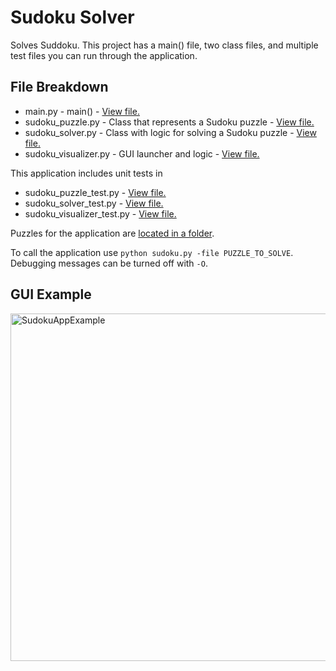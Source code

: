 # Sudoku Solver

Solves Suddoku. This project has a main() file, two class files, and multiple test files you can run through the application.

## File Breakdown

- main.py - main() - [View file.](https://github.com/ICodeForCoffee/SudokuSolver/blob/main/main.py)
- sudoku_puzzle.py - Class that represents a Sudoku puzzle - [View file.](https://github.com/ICodeForCoffee/SudokuSolver/blob/main/sudoku_puzzle.py)
- sudoku_solver.py - Class with logic for solving a Sudoku puzzle - [View file.](https://github.com/ICodeForCoffee/SudokuSolver/blob/main/sudoku_solver.py)
- sudoku_visualizer.py - GUI launcher and logic - [View file.](https://github.com/ICodeForCoffee/SudokuSolver/blob/main/sudoku_visualizer.py)

This application includes unit tests in

- sudoku_puzzle_test.py - [View file.](https://github.com/ICodeForCoffee/SudokuSolver/blob/main/sudoku_puzzle_test.py)
- sudoku_solver_test.py - [View file.](https://github.com/ICodeForCoffee/SudokuSolver/blob/main/sudoku_solver_test.py)
- sudoku_visualizer_test.py - [View file.](https://github.com/ICodeForCoffee/SudokuSolver/blob/main/sudoku_visualizer_test.py)

Puzzles for the application are [located in a folder](https://github.com/ICodeForCoffee/SudokuSolver/tree/main/SudokuPuzzles).

To call the application use `python sudoku.py -file PUZZLE_TO_SOLVE`. Debugging messages can be turned off with `-O`.

## GUI Example

<img width="556" alt="SudokuAppExample" src="https://github.com/user-attachments/assets/5bea2b61-10e9-45d2-9c1a-a983abda20d3" />
